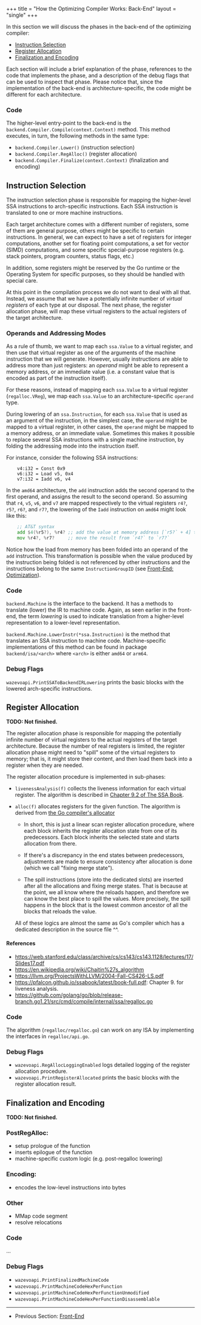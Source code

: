 +++
title = "How the Optimizing Compiler Works: Back-End"
layout = "single"
+++

In this section we will discuss the phases in the back-end of the optimizing compiler:

- [Instruction Selection](#instruction-selection)
- [Register Allocation](#register-allocation)
- [Finalization and Encoding](#finalization-and-encoding)

Each section will include a brief explanation of the phase, references to the code that implements the phase,
and a description of the debug flags that can be used to inspect that phase. Please notice that,
since the implementation of the back-end is architecture-specific, the code might be different for each architecture.

### Code

The higher-level entry-point to the back-end is the `backend.Compiler.Compile(context.Context)` method.
This method executes, in turn, the following methods in the same type:

- `backend.Compiler.Lower()` (instruction selection)
- `backend.Compiler.RegAlloc()` (register allocation)
- `backend.Compiler.Finalize(context.Context)` (finalization and encoding)

## Instruction Selection

The instruction selection phase is responsible for mapping the higher-level SSA instructions
to arch-specific instructions. Each SSA instruction is translated to one or more machine instructions.

Each target architecture comes with a different number of registers, some of them are general purpose,
others might be specific to certain instructions. In general, we can expect to have a set of registers
for integer computations, another set for floating point computations, a set for vector (SIMD) computations,
and some specific special-purpose registers (e.g. stack pointers, program counters, status flags, etc.)

In addition, some registers might be reserved by the Go runtime or the Operating System for specific purposes,
so they should be handled with special care.

At this point in the compilation process we do not want to deal with all that. Instead, we assume
that we have a potentially infinite number of *virtual registers* of each type at our disposal.
The next phase, the register allocation phase, will map these virtual registers to the actual
registers of the target architecture.

### Operands and Addressing Modes

As a rule of thumb, we want to map each `ssa.Value` to a virtual register, and then use that virtual register
as one of the arguments of the machine instruction that we will generate. However, usually instructions
are able to address more than just registers: an *operand* might be able to represent a memory address,
or an immediate value (i.e. a constant value that is encoded as part of the instruction itself).

For these reasons, instead of mapping each `ssa.Value` to a virtual register (`regalloc.VReg`),
we map each `ssa.Value` to an architecture-specific `operand` type.

During lowering of an `ssa.Instruction`, for each `ssa.Value` that is used as an argument of the instruction,
in the simplest case, the `operand` might be mapped to a virtual register, in other cases, the
`operand` might be mapped to a memory address, or an immediate value. Sometimes this makes it possible to
replace several SSA instructions with a single machine instruction, by folding the addressing mode into the
instruction itself.

For instance, consider the following SSA instructions:

```
    v4:i32 = Const 0x9
    v6:i32 = Load v5, 0x4
    v7:i32 = Iadd v6, v4
```

In the `amd64` architecture, the `add` instruction adds the second operand to the first operand,
and assigns the result to the second operand. So assuming that `r4`, `v5`, `v6`, and `v7` are mapped
respectively to the virtual registers `r4?`, `r5?`, `r6?`, and `r7?`, the lowering of the `Iadd`
instruction on `amd64` might look like this:

```asm
    ;; AT&T syntax
    add $4(%r5?), %r4? ;; add the value at memory address [`r5?` + 4] to `r4?`
    mov %r4?, %r7?     ;; move the result from `r4?` to `r7?`
```

Notice how the load from memory has been folded into an operand of the `add` instruction. This transformation
is possible when the value produced by the instruction being folded is not referenced by other instructions
and the instructions belong to the same `InstructionGroupID` (see [Front-End: Optimization](../frontend/#optimization)).

### Code

`backend.Machine` is the interface to the backend. It has a methods to translate (lower) the IR to machine code.
Again, as seen earlier in the front-end, the term *lowering* is used to indicate translation from a higher-level
representation to a lower-level representation.

`backend.Machine.LowerInstr(*ssa.Instruction)` is the method that translates an SSA instruction to machine code.
Machine-specific implementations of this method can be found in package `backend/isa/<arch>`
where `<arch>` is either `amd64` or `arm64`.

### Debug Flags

`wazevoapi.PrintSSAToBackendIRLowering` prints the basic blocks with the lowered arch-specific instructions.

## Register Allocation

**TODO: Not finished.**

The register allocation phase is responsible for mapping the potentially infinite number of virtual registers
to the actual registers of the target architecture. Because the number of real registers is limited,
the register allocation phase might need to "spill" some of the virtual registers to memory; that is, it might
store their content, and then load them back into a register when they are needed.

The register allocation procedure is implemented in sub-phases:

- `livenessAnalysis(f)` collects the liveness information for each virtual register. The algorithm is described
  in [Chapter 9.2 of The SSA Book](https://pfalcon.github.io/ssabook/latest/book-full.pdf).

- `alloc(f)` allocates registers for the given function. The algorithm is derived from
  [the Go compiler's allocator](https://github.com/golang/go/blob/release-branch.go1.21/src/cmd/compile/internal/ssa/regalloc.go)

  - In short, this is just a linear scan register allocation procedure, where each block inherits the
    register allocation state from one of its predecessors. Each block inherits the selected state and
    starts allocation from there.

  - If there's a discrepancy in the end states between predecessors, adjustments are made to ensure consistency after
    allocation is done (which we call "fixing merge state").

  - The spill instructions (store into the dedicated slots) are inserted after all the allocations and fixing
    merge states. That is because at the point, we all know where the reloads happen, and therefore we can
    know the best place to spill the values. More precisely, the spill happens in the block that is
    the lowest common ancestor of all the blocks that reloads the value.

  All of these logics are almost the same as Go's compiler which has a dedicated description in the source file ^^.

#### References

- https://web.stanford.edu/class/archive/cs/cs143/cs143.1128/lectures/17/Slides17.pdf
- https://en.wikipedia.org/wiki/Chaitin%27s_algorithm
- https://llvm.org/ProjectsWithLLVM/2004-Fall-CS426-LS.pdf
- https://pfalcon.github.io/ssabook/latest/book-full.pdf: Chapter 9. for liveness analysis.
- https://github.com/golang/go/blob/release-branch.go1.21/src/cmd/compile/internal/ssa/regalloc.go


### Code

The algorithm (`regalloc/regalloc.go`) can work on any ISA by implementing the interfaces in `regalloc/api.go`.

### Debug Flags

- `wazevoapi.RegAllocLoggingEnabled` logs detailed logging of the register allocation procedure.
- `wazevoapi.PrintRegisterAllocated` prints the basic blocks with the register allocation result.

## Finalization and Encoding

**TODO: Not finished.**

### PostRegAlloc:

* setup prologue of the function
* inserts epilogue of the function
* machine-specific custom logic (e.g. post-regalloc lowering)

### Encoding:

* encodes the low-level instructions into bytes

### Other

- MMap code segment
- resolve relocations

### Code

...

### Debug Flags

- `wazevoapi.PrintFinalizedMachineCode`
- `wazevoapi.PrintMachineCodeHexPerFunction`
- `wazevoapi.printMachineCodeHexPerFunctionUnmodified`
- `wazevoapi.PrintMachineCodeHexPerFunctionDisassemblable`

<hr>

* Previous Section: [Front-End](../frontend/)
